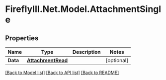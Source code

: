 # FireflyIII.Net.Model.AttachmentSingle
## Properties

Name | Type | Description | Notes
------------ | ------------- | ------------- | -------------
**Data** | [**AttachmentRead**](AttachmentRead.md) |  | [optional] 

[[Back to Model list]](../README.md#documentation-for-models) [[Back to API list]](../README.md#documentation-for-api-endpoints) [[Back to README]](../README.md)

